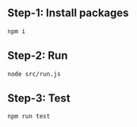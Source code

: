 ## Step-1: Install packages
```
npm i
```

## Step-2: Run
```
node src/run.js
```

## Step-3: Test
```
npm run test
```